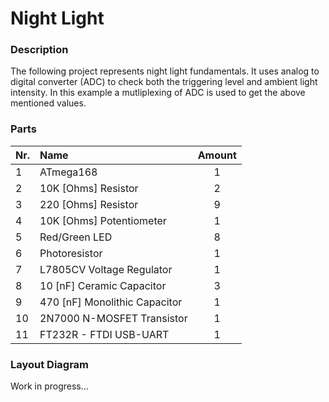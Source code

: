 # Night Light


### Description

The following project represents night light fundamentals. It uses analog to 
digital converter (ADC) to check both the triggering level and ambient light
intensity. In this example a mutliplexing of ADC is used to get the above
mentioned values.


### Parts

| Nr.  |              Name             |  Amount  |
|:-----|:------------------------------|:--------:|
| 1    | ATmega168                     |    1     |
| 2    | 10K [Ohms] Resistor           |    2     |
| 3    | 220 [Ohms] Resistor           |    9     |
| 4    | 10K [Ohms] Potentiometer      |    1     |
| 5    | Red/Green LED                 |    8     |
| 6    | Photoresistor                 |    1     |
| 7    | L7805CV Voltage Regulator     |    1     |
| 8    | 10 [nF] Ceramic Capacitor     |    3     |
| 9    | 470 [nF] Monolithic Capacitor |    1     |
| 10   | 2N7000 N-MOSFET Transistor    |    1     |
| 11   | FT232R - FTDI USB-UART        |    1     |


### Layout Diagram

Work in progress...
